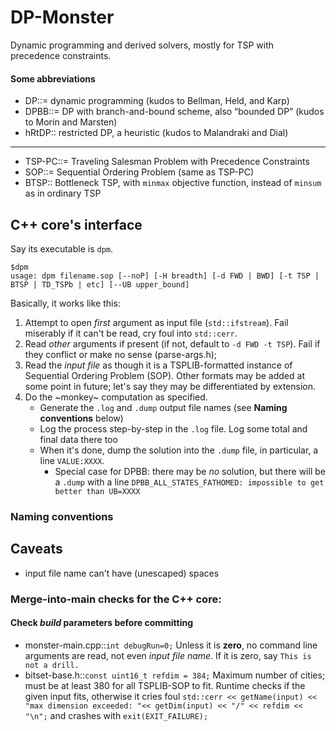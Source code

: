 # DP-Monster
Dynamic programming and derived solvers, mostly for TSP with precedence constraints. 

#### Some abbreviations
* DP::= dynamic programming (kudos to Bellman, Held, and Karp)
* DPBB::= DP with branch-and-bound scheme, also “bounded DP” (kudos to Morin and Marsten)
* hRtDP:: restricted DP, a heuristic (kudos to Malandraki and Dial)
---
* TSP-PC::= Traveling Salesman Problem with Precedence Constraints
* SOP::= Sequential Ordering Problem (same as TSP-PC)
* BTSP:: Bottleneck TSP, with `minmax` objective function, instead of `minsum` as in ordinary TSP





## C++ core's interface
Say its executable is `dpm`.
```
$dpm
usage: dpm filename.sop [--noP] [-H breadth] [-d FWD | BWD] [-t TSP | BTSP | TD_TSPb | etc] [--UB upper_bound]
```
Basically, it works like this:
1. Attempt to open _first_ argument as input file (`std::ifstream`). Fail miserably if it can't be read, cry foul into `std::cerr`.
2. Read _other_ arguments if present (if not, default to `-d FWD -t TSP`). Fail if they conflict or make no sense (parse-args.h); 
3. Read the _input file_ as though it is a TSPLIB-formatted instance of Sequential Ordering Problem (SOP). Other formats may be added at some point in future; let's say they may be differentiated by extension.
4. Do the ~monkey~ computation as specified. 
    * Generate the `.log` and `.dump` output file names (see **Naming conventions** below)
    * Log the process step-by-step in the `.log` file. Log some total and final data there too
    * When it's done, dump the solution into the `.dump` file, in particular, a line `VALUE:XXXX`. 
       * Special case for DPBB: there may be _no_ solution, but there will be a `.dump` with a line `DPBB_ALL_STATES_FATHOMED: impossible to get better than UB=XXXX`


### Naming conventions

## Caveats
* input file name can't have (unescaped) spaces

### Merge-into-main checks for the C++ core:

#### Check *build* parameters before committing
* monster-main.cpp::`int debugRun=0;` Unless it is **zero**, no command line arguments are read, not even _input file name_. If it is zero, say `This is not a drill.`
* bitset-base.h::`const uint16_t refdim = 384;` Maximum number of cities; must be at least 380 for all TSPLIB-SOP to fit. Runtime checks if the given input fits, otherwise it cries foul `std::cerr << getName(input) << "max dimension exceeded: "<< getDim(input) << "/" << refdim << "\n";` and crashes with `exit(EXIT_FAILURE);`


